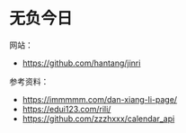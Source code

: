 # 无负今日

网站：

- https://github.com/hantang/jinri

参考资料：

- https://immmmm.com/dan-xiang-li-page/
- https://edui123.com/rili/
- https://github.com/zzzhxxx/calendar_api
